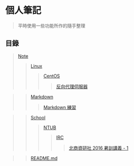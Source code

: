# 個人筆記

> 平時使用一些功能所作的隨手整理

## 目錄

> [Note](./)
>> [Linux](./Linux)
>>> [CentOS](./Linux/CentOS)
>>>> [反向代理伺服器](./Linux/CentOS/reverse_proxy.md)

>> [Markdown](./Markdown)
>>> [Markdown 練習](./Markdown/markdown.md)

>> [School](./School)
>>> [NTUB](./School/NTUB)
>>>> [IRC](./School/NTUB/IRC)
>>>>> [北商資研社 2016 暑訓講義 - 1](./School/NTUB/IRC/ntub_irc_2016-1.md)

>> [README.md](./README.md)
